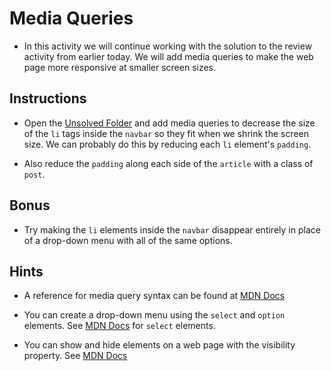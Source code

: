 # Media Queries

* In this activity we will continue working with the solution to the review activity from earlier today. We will add media queries to make the web page more responsive at smaller screen sizes.

## Instructions

* Open the [Unsolved Folder](Unsolved) and add media queries to decrease the size of the `li` tags inside the `navbar` so they fit when we shrink the screen size. We can probably do this by reducing each `li` element's `padding`.

* Also reduce the `padding` along each side of the `article` with a class of `post`.

## Bonus

* Try making the `li` elements inside the `navbar` disappear entirely in place of a drop-down menu with all of the same options.

## Hints

* A reference for media query syntax can be found at [MDN Docs](https://developer.mozilla.org/en-US/docs/Web/CSS/Media_Queries/Using_media_queries)

* You can create a drop-down menu using the `select` and `option` elements. See [MDN Docs](https://developer.mozilla.org/en-US/docs/Web/HTML/Element/select) for `select` elements.

* You can show and hide elements on a web page with the visibility property. See [MDN Docs](https://developer.mozilla.org/en-US/docs/Web/CSS/visibility)
